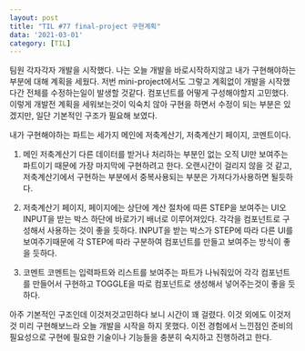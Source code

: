 ```yaml
---
layout: post
title: "TIL #77 final-project 구현계획"
data: '2021-03-01'
category: [TIL]
---
```


팀원 각자각자 개발을 시작했다. 나는 오늘 개발을 바로시작하지않고 내가 구현해야하는 부분에 대해 계획을 세웠다. 저번 mini-project에서도 그렇고 계획없이 개발을 시작했다간 전체를 수정하는일이 발생할 것같다. 컴포넌트를 어떻게 구성해야할지 고민했다. 이렇게 개발전 계획을 세워보는것이 익숙치 않아 구현을 하면서 수정이 되는 부분은 있겠지만, 일단 기본적인 구조가 필요해 보였다.

내가 구현해야하는 파트는 세가지 메인에 저축계산기, 저축계산기 페이지, 코멘트이다.

1. 메인 저축계산기
다른 데이터를 받거나 처리하는 부분인 없는 오직 UI만 보여주는 파트이기 때문에 가장 마지막에 구현하려고 한다. 오랜시간이 걸리지 않을 것 같고, 저축계산기에서 구현하는 부분에서 중복사용되는 부분은 가져다가사용하면 될듯하다. 

2. 저축계산기 페이지,
페이지에는 상단에 계산 절차에 따른 STEP을 보여주는 UI오 INPUT을 받는 박스 하단에 바로가기 배너로 이루어져있다. 각각을 컴포넌트로 구성해서 사용하는 것이 좋을 듯하다. INPUT을 받는 박스가 STEP에 따라 다른 UI를 보여주기때문에 각 STEP에 따라 구분하여 컴포넌트를 만들고 보여주는 방식이 좋을 듯하다. 

3. 코멘트
코멘트는 입력파트와 리스트를 보여주는 파트가 나눠줘있어 각각 컴포넌트를 만들어서 구현하고 TOGGLE을 따로 컴포넌트로 생성해서 넣어주는것이 좋을 듯하다. 

아주 기본적인 구조인데 이것저것고민하다 보니 시간이 꽤 걸렸다. 이것 외에도 이것저것 미리 구현해보느라 오늘 개발을 시작을 하지 못했다. 이전 경험에서 느낀점인 준비의 필요성으로 구현에 필요한 기술이나 기능들을 충분히 숙지하고 진행하려고 한다. 


